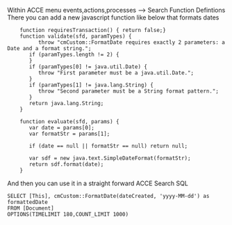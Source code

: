 Within ACCE menu events,actions,processes --> Search Function Defintions
There you can add a new javascript function like below that formats dates

```    function getFunctionName() {  return "cmCustom::FormatDate";}
    function requiresTransaction() { return false;}
    function validate(sfd, paramTypes) {
          throw "cmCustom::FormatDate requires exactly 2 parameters: a Date and a format string.";
       if (paramTypes.length != 2) {
       }
       if (paramTypes[0] != java.util.Date) {
          throw "First parameter must be a java.util.Date.";
       }
       if (paramTypes[1] != java.lang.String) {
          throw "Second parameter must be a String format pattern.";
       }
       return java.lang.String;
    }
    
    function evaluate(sfd, params) {
       var date = params[0];
       var formatStr = params[1];
    
       if (date == null || formatStr == null) return null;
    
       var sdf = new java.text.SimpleDateFormat(formatStr);
       return sdf.format(date);
    }
```

And then you can use it in a straight forward ACCE Search SQL
```
SELECT [This], cmCustom::FormatDate(dateCreated, 'yyyy-MM-dd') as formattedDate
FROM [Document] 
OPTIONS(TIMELIMIT 180,COUNT_LIMIT 1000)
```
